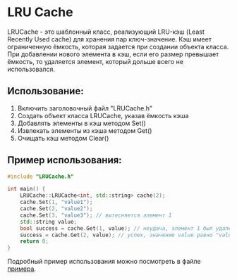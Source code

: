 # LRU Cache
LRUCache - это шаблонный класс, реализующий LRU-кэш (Least Recently Used cache) для хранения пар ключ-значение. Кэш имеет ограниченную ёмкость, которая задается при создании объекта класса. При добавлении нового элемента в кэш, если его размер превышает ёмкость, то удаляется элемент, который дольше всего не использовался.

## Использование:

1. Включить заголовочный файл "LRUCache.h"
2. Создать объект класса LRUCache, указав ёмкость кэша
3. Добавлять элементы в кэш методом Set()
4. Извлекать элементы из кэша методом Get()
5. Очищать кэш методом Clear()

## Пример использования:

```cpp
#include "LRUCache.h"

int main() {
    LRUCache::LRUCache<int, std::string> cache(2);
    cache.Set(1, "value1");
    cache.Set(2, "value2");
    cache.Set(3, "value3"); // вытесняется элемент 1
    std::string value;
    bool success = cache.Get(1, value); // неудача, элемент 1 был удален
    success = cache.Get(2, value); // успех, значение value равно "value2"
    return 0;
}
```

Подробный пример использования можно посмотреть в файле [примера](example/main.cpp).
